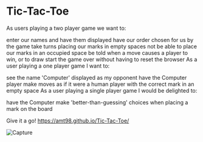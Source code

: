 # Tic-Tac-Toe
As users playing a two player game we want to:

enter our names and have them displayed
have our order chosen for us by the game
take turns placing our marks in empty spaces
not be able to place our marks in an occupied space
be told when a move causes a player to win, or to draw
start the game over without having to reset the browser
As a user playing a one player game I want to:

see the name 'Computer' displayed as my opponent
have the Computer player make moves as if it were a human player with the correct mark in an empty space
As a user playing a single player game I would be delighted to:

have the Computer make 'better-than-guessing' choices when placing a mark on the board

Give it a go! 
https://amt98.github.io/Tic-Tac-Toe/

![Capture](https://user-images.githubusercontent.com/113475440/201560625-ebf7b0cf-cf37-4c16-9765-4317d770400e.PNG)
